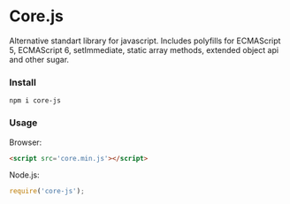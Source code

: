 # Core.js
Alternative standart library for javascript. Includes polyfills for ECMAScript 5, ECMAScript 6, setImmediate, static array methods, extended object api and other sugar.
### Install
```
npm i core-js
```
### Usage
Browser:
```html
<script src='core.min.js'></script>
```
Node.js:
```javascript
require('core-js');
```